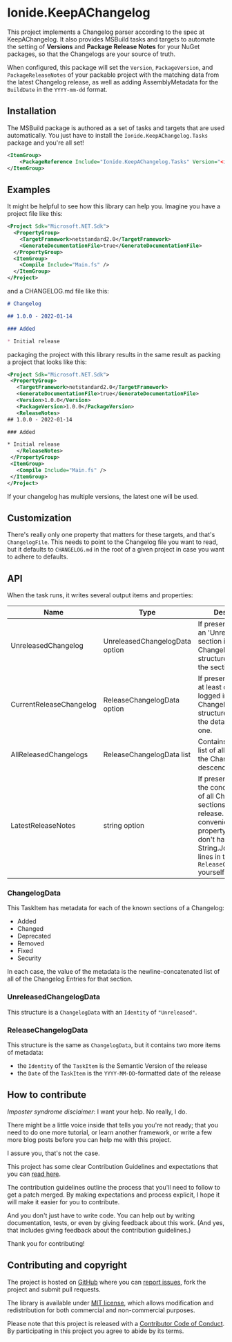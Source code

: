 # Ionide.KeepAChangelog

This project implements a Changelog parser according to the spec at KeepAChangelog. It also provides MSBuild tasks and targets to automate the setting of **Versions** and **Package Release Notes** for your NuGet packages, so that the Changelogs are your source of truth.

When configured, this package will set the `Version`, `PackageVersion`, and `PackageReleaseNotes` of your packable project with the matching data from the latest Changelog release, as well as adding AssemblyMetadata for the `BuildDate` in the `YYYY-mm-dd` format.

## Installation

The MSBuild package is authored as a set of tasks and targets that are used automatically.  You just have to install the `Ionide.KeepAChangelog.Tasks` package and you're all set!

```xml
<ItemGroup>
    <PackageReference Include="Ionide.KeepAChangelog.Tasks" Version="<insert here>" PrivateAssets="all" />
</ItemGroup>
```

## Examples

It might be helpful to see how this library can help you.  Imagine you have a project file like this:

```xml
<Project Sdk="Microsoft.NET.Sdk">
  <PropertyGroup>
    <TargetFramework>netstandard2.0</TargetFramework>
    <GenerateDocumentationFile>true</GenerateDocumentationFile>
  </PropertyGroup>
  <ItemGroup>
    <Compile Include="Main.fs" />
  </ItemGroup>
</Project>
```

and a CHANGELOG.md file like this:

```md
# Changelog

## 1.0.0 - 2022-01-14

### Added

* Initial release
```

packaging the project with this library results in the same result as packing a project that looks like this:

```xml
<Project Sdk="Microsoft.NET.Sdk">
 <PropertyGroup>
   <TargetFramework>netstandard2.0</TargetFramework>
   <GenerateDocumentationFile>true</GenerateDocumentationFile>
   <Version>1.0.0</Version>
   <PackageVersion>1.0.0</PackageVersion>
   <ReleaseNotes>
## 1.0.0 - 2022-01-14

### Added

* Initial release
   </ReleaseNotes>
 </PropertyGroup>
 <ItemGroup>
   <Compile Include="Main.fs" />
 </ItemGroup>
</Project>
```

If your changelog has multiple versions, the latest one will be used.

## Customization

There's really only one property that matters for these targets, and that's `ChangelogFile`. This needs to point to the Changelog file you want to read, but it defaults to `CHANGELOG.md` in the root of a given project in case you want to adhere to defaults.

## API

When the task runs, it writes several output items and properties:

|Name|Type|Description|
|----|----|-----------|
| UnreleasedChangelog | UnreleasedChangelogData option | If present, there was an 'Unreleased' section in the Changelog. This structure will contain the sections present. |
| CurrentReleaseChangelog | ReleaseChangelogData option | If present, there was at least one released logged in the Changelog. This structure will contain the details of each one. |
| AllReleasedChangelogs | ReleaseChangelogData list | Contains the ordered list of all released in the ChangelogFile, descending. |
| LatestReleaseNotes | string option | If present, contains the concatenated list of all Changelog sections for the latest release. This is a convenience property so that you don't have to String.Join all the lines in the `ReleaseChangelogData` yourself! |

### ChangelogData

This TaskItem has metadata for each of the known sections of a Changelog:

* Added
* Changed
* Deprecated
* Removed
* Fixed
* Security

In each case, the value of the metadata is the newline-concatenated list of all of the Changelog Entries for that section.

### UnreleasedChangelogData

This structure is a `ChangelogData` with an `Identity` of `"Unreleased"`.

### ReleaseChangelogData

This structure is the same as `ChangelogData`, but it contains two more items of metadata:

* the `Identity` of the `TaskItem` is the Semantic Version of the release
* the `Date` of the `TaskItem` is the `YYYY-MM-DD`-formatted date of the release


## How to contribute

*Imposter syndrome disclaimer*: I want your help. No really, I do.

There might be a little voice inside that tells you you're not ready; that you need to do one more tutorial, or learn another framework, or write a few more blog posts before you can help me with this project.

I assure you, that's not the case.

This project has some clear Contribution Guidelines and expectations that you can [read here](https://github.com/ionide/KeepAChangelog/blob/master/CONTRIBUTING.md).

The contribution guidelines outline the process that you'll need to follow to get a patch merged. By making expectations and process explicit, I hope it will make it easier for you to contribute.

And you don't just have to write code. You can help out by writing documentation, tests, or even by giving feedback about this work. (And yes, that includes giving feedback about the contribution guidelines.)

Thank you for contributing!


## Contributing and copyright

The project is hosted on [GitHub](https://github.com/ionide/KeepAChangelog) where you can [report issues](https://github.com/ionide/KeepAChangelog/issues), fork
the project and submit pull requests.

The library is available under [MIT license](https://github.com/ionide/KeepAChangelog/blob/master/LICENSE), which allows modification and redistribution for both commercial and non-commercial purposes.

Please note that this project is released with a [Contributor Code of Conduct](CODE_OF_CONDUCT.md). By participating in this project you agree to abide by its terms.